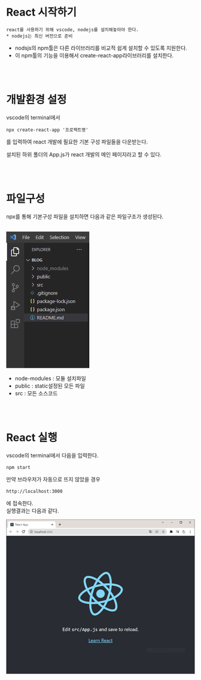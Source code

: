 # React 시작하기
    react를 사용하기 위해 vscode, nodejs를 설치해놓아야 한다.
    * nodejs는 최신 버전으로 준비


* nodsjs의 npm툴은 다른 라이브러리를 비교적 쉽게 설치할 수 있도록 지원한다.
* 이 npm툴의 기능을 이용해서 create-react-app라이브러리를 설치한다. 

<br><br>


# 개발환경 설정  
vscode의 terminal에서 
```
npx create-react-app '프로젝트명'
```
를 입력하여 react 개발에 필요한 기본 구성 파일들을 다운받는다.

설치된 하위 폴더의 App.js가 react 개발의 메인 페이지라고 할 수 있다.

<br><br>




# 파일구성
npx를 통해 기본구성 파일을 설치하면
다음과 같은 파일구조가 생성된다.   
<br>

![img](./img/create-file.png)

* node-modules : 모듈 설치파일
* public : static설정된 모든 파일
* src : 모든 소스코드

<br><br>

# React 실행
vscode의 terminal에서 다음을 입력한다.

    npm start  
만약 브라우저가 자동으로 뜨지 않았을 경우
    
    http://localhost:3000

에 접속한다.  
실행결과는 다음과 같다.  

![img](./img/start.png)

<br><br>


